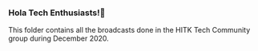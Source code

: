 ### **Hola Tech Enthusiasts!🤩**

This folder contains all the broadcasts done in the HITK Tech Community group during December 2020.
